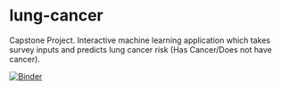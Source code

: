 # lung-cancer
Capstone Project. Interactive machine learning application which takes survey inputs and predicts lung cancer risk (Has Cancer/Does not have cancer).

[![Binder](https://mybinder.org/badge_logo.svg)](https://mybinder.org/v2/gh/vuvu123/lung-cancer/3fd2be689ec6d7ae2ed1ce276a5a4ec2f454355d?urlpath=lab%2Ftree%2Flung-cancer-analysis.ipynb)